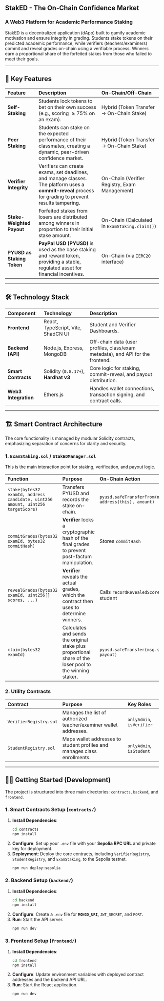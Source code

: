 ##  StakED - The On-Chain Confidence Market

### A Web3 Platform for Academic Performance Staking

StakED is a decentralized application (dApp) built to gamify academic motivation and ensure integrity in grading. Students stake tokens on their predicted academic performance, while verifiers (teachers/examiners) commit and reveal grades on-chain using a verifiable process. Winners earn a proportional share of the forfeited stakes from those who failed to meet their goals.

***

## 🚀 Key Features

| Feature | Description | On-Chain/Off-Chain |
| :--- | :--- | :--- |
| **Self-Staking** | Students lock tokens to bet on their own success (e.g., scoring $\ge 75\%$ on an exam). | Hybrid (Token Transfer $\rightarrow$ On-Chain Stake) |
| **Peer Staking** | Students can stake on the expected performance of their classmates, creating a dynamic, peer-driven confidence market. | Hybrid (Token Transfer $\rightarrow$ On-Chain Stake) |
| **Verifier Integrity** | Verifiers can create exams, set deadlines, and manage classes. The platform uses a **commit-reveal** process for grading to prevent results tampering. | On-Chain (Verifier Registry, Exam Management) |
| **Stake-Weighted Payout** | Forfeited stakes from losers are distributed among winners in proportion to their initial stake amount. | On-Chain (Calculated in `ExamStaking.claim()`) |
| **PYUSD as Staking Token** | **PayPal USD (PYUSD)** is used as the base staking and reward token, providing a stable, regulated asset for financial incentives. | On-Chain (via `IERC20` interface) |

***

## 🛠️ Technology Stack

| Component | Technology | Description |
| :--- | :--- | :--- |
| **Frontend** | React, TypeScript, Vite, ShadCN UI | Student and Verifier Dashboards. |
| **Backend (API)** | Node.js, Express, MongoDB | Off-chain data (user profiles, class/exam metadata), and API for the frontend. |
| **Smart Contracts** | Solidity (`0.8.17+`), **Hardhat v3** | Core logic for staking, commit-reveal, and payout distribution. |
| **Web3 Integration** | Ethers.js | Handles wallet connections, transaction signing, and contract calls. |

***

## 🏗️ Smart Contract Architecture

The core functionality is managed by modular Solidity contracts, emphasizing separation of concerns for clarity and security.

### 1. `ExamStaking.sol` / `StakEDManager.sol`

This is the main interaction point for staking, verification, and payout logic.

| Function | Purpose | On-Chain Action |
| :--- | :--- | :--- |
| `stake(bytes32 examId, address candidate, uint256 amount, uint256 targetScore)` | Transfers PYUSD and records the stake on-chain. | `pyusd.safeTransferFrom(msg.sender, address(this), amount)` |
| `commitGrades(bytes32 examId, bytes32 commitHash)` | **Verifier** locks a cryptographic hash of the final grades to prevent post-factum manipulation. | Stores `commitHash` |
| `revealGrades(bytes32 examId, uint256[] scores, ...)` | **Verifier** reveals the actual grades, which the contract then uses to determine winners. | Calls `recordRevealedScore` for each student |
| `claim(bytes32 examId)` | Calculates and sends the original stake plus proportional share of the loser pool to the winning staker. | `pyusd.safeTransfer(msg.sender, payout)` |

### 2. Utility Contracts

| Contract | Purpose | Key Roles |
| :--- | :--- | :--- |
| `VerifierRegistry.sol` | Manages the list of authorized teacher/examiner wallet addresses. | `onlyAdmin`, `isVerifier` |
| `StudentRegistry.sol` | Maps wallet addresses to student profiles and manages class enrollments. | `onlyAdmin`, `isStudent` |

***

## 🧑‍💻 Getting Started (Development)

The project is structured into three main directories: `contracts`, `backend`, and `frontend`.

### 1. Smart Contracts Setup (`contracts/`)

1.  **Install Dependencies**:
    ```bash
    cd contracts
    npm install
    ```
2.  **Configure**: Set up your `.env` file with your **Sepolia RPC URL** and private key for deployment.
3.  **Deployment**: Deploy the core contracts, including `VerifierRegistry`, `StudentRegistry`, and `ExamStaking`, to the Sepolia testnet.
    ```bash
    npm run deploy:sepolia
    ```

### 2. Backend Setup (`backend/`)

1.  **Install Dependencies**:
    ```bash
    cd backend
    npm install
    ```
2.  **Configure**: Create a `.env` file for **`MONGO_URI`**, `JWT_SECRET`, and `PORT`.
3.  **Run**: Start the API server.
    ```bash
    npm run dev
    ```

### 3. Frontend Setup (`frontend/`)

1.  **Install Dependencies**:
    ```bash
    cd frontend
    npm install
    ```
2.  **Configure**: Update environment variables with deployed contract addresses and the backend API URL.
3.  **Run**: Start the React application.
    ```bash
    npm run dev
    ```